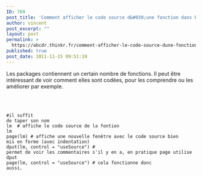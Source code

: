 ```yaml
---
ID: 769
post_title: 'Comment afficher le code source d&#039;une fonction dans R?'
author: vincent
post_excerpt: ""
layout: post
permalink: >
  https://abcdr.thinkr.fr/comment-afficher-le-code-source-dune-fonction-dans-r/
published: true
post_date: 2011-11-15 09:51:19
---
```

Les packages contiennent un certain nombre de fonctions. Il peut être intéressant de voir comment elles sont codées, pour les comprendre ou les améliorer par exemple.<br /><br /><br /> <pre><code><br />#il suffit de taper son nom<br />lm  # affiche le code source de la fontion lm<br />page(lm) # affiche une nouvelle fenêtre avec le code source bien mis en forme (avec indentation)<br />dput(lm, control = "useSource") # permet de voir les commentaires s'il y en a, en pratique page utilise dput<br />page(lm, control = "useSource") # cela fonctionne donc aussi.<br /></code></pre>